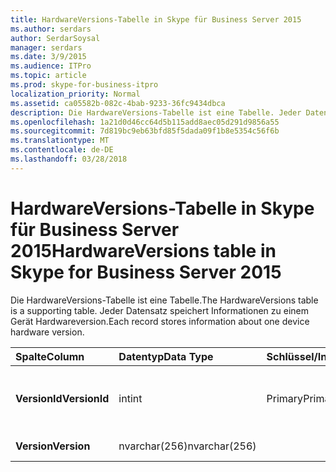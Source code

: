 ```yaml
---
title: HardwareVersions-Tabelle in Skype für Business Server 2015
ms.author: serdars
author: SerdarSoysal
manager: serdars
ms.date: 3/9/2015
ms.audience: ITPro
ms.topic: article
ms.prod: skype-for-business-itpro
localization_priority: Normal
ms.assetid: ca05582b-082c-4bab-9233-36fc9434dbca
description: Die HardwareVersions-Tabelle ist eine Tabelle. Jeder Datensatz speichert Informationen zu einem Gerät Hardwareversion.
ms.openlocfilehash: 1a21d0d46cc64d5b115add8aec05d291d9856a55
ms.sourcegitcommit: 7d819bc9eb63bfd85f5dada09f1b8e5354c56f6b
ms.translationtype: MT
ms.contentlocale: de-DE
ms.lasthandoff: 03/28/2018
---
```

# <a name="hardwareversions-table-in-skype-for-business-server-2015"></a><span data-ttu-id="ecccf-104">HardwareVersions-Tabelle in Skype für Business Server 2015</span><span class="sxs-lookup"><span data-stu-id="ecccf-104">HardwareVersions table in Skype for Business Server 2015</span></span>
 
<span data-ttu-id="ecccf-105">Die HardwareVersions-Tabelle ist eine Tabelle.</span><span class="sxs-lookup"><span data-stu-id="ecccf-105">The HardwareVersions table is a supporting table.</span></span> <span data-ttu-id="ecccf-106">Jeder Datensatz speichert Informationen zu einem Gerät Hardwareversion.</span><span class="sxs-lookup"><span data-stu-id="ecccf-106">Each record stores information about one device hardware version.</span></span>
  
|<span data-ttu-id="ecccf-107">**Spalte**</span><span class="sxs-lookup"><span data-stu-id="ecccf-107">**Column**</span></span>|<span data-ttu-id="ecccf-108">**Datentyp**</span><span class="sxs-lookup"><span data-stu-id="ecccf-108">**Data Type**</span></span>|<span data-ttu-id="ecccf-109">**Schlüssel/Index**</span><span class="sxs-lookup"><span data-stu-id="ecccf-109">**Key/Index**</span></span>|<span data-ttu-id="ecccf-110">**Details**</span><span class="sxs-lookup"><span data-stu-id="ecccf-110">**Details**</span></span>|
|:-----|:-----|:-----|:-----|
|<span data-ttu-id="ecccf-111">**VersionId**</span><span class="sxs-lookup"><span data-stu-id="ecccf-111">**VersionId**</span></span> <br/> |<span data-ttu-id="ecccf-112">int</span><span class="sxs-lookup"><span data-stu-id="ecccf-112">int</span></span>  <br/> |<span data-ttu-id="ecccf-113">Primary</span><span class="sxs-lookup"><span data-stu-id="ecccf-113">Primary</span></span>  <br/> |<span data-ttu-id="ecccf-114">Eindeutige Zahl, die diese Hardwareversion identifiziert.</span><span class="sxs-lookup"><span data-stu-id="ecccf-114">Unique number identifying this hardware version.</span></span>  <br/> |
|<span data-ttu-id="ecccf-115">**Version**</span><span class="sxs-lookup"><span data-stu-id="ecccf-115">**Version**</span></span> <br/> |<span data-ttu-id="ecccf-116">nvarchar(256)</span><span class="sxs-lookup"><span data-stu-id="ecccf-116">nvarchar(256)</span></span>  <br/> | <br/> |<span data-ttu-id="ecccf-117">Hardwareversion.</span><span class="sxs-lookup"><span data-stu-id="ecccf-117">Hardware version.</span></span>  <br/> |
   

